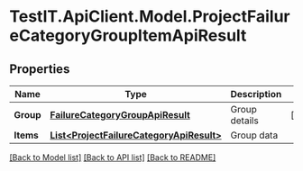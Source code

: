 # TestIT.ApiClient.Model.ProjectFailureCategoryGroupItemApiResult

## Properties

Name | Type | Description | Notes
------------ | ------------- | ------------- | -------------
**Group** | [**FailureCategoryGroupApiResult**](FailureCategoryGroupApiResult.md) | Group details | [optional] 
**Items** | [**List&lt;ProjectFailureCategoryApiResult&gt;**](ProjectFailureCategoryApiResult.md) | Group data | 

[[Back to Model list]](../README.md#documentation-for-models) [[Back to API list]](../README.md#documentation-for-api-endpoints) [[Back to README]](../README.md)

